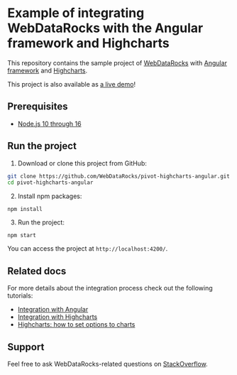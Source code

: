# Example of integrating WebDataRocks with the Angular framework and Highcharts

This repository contains the sample project of [WebDataRocks](https://www.webdatarocks.com/) with [Angular framework](https://angular.io/) and [Highcharts](https://www.highcharts.com/).

This project is also available as [a live demo](https://codesandbox.io/s/qko3pl0mxw)!

## Prerequisites

- [Node.js 10 through 16](https://nodejs.org/en/)


## Run the project
1. Download or clone this project from GitHub:
```bash
git clone https://github.com/WebDataRocks/pivot-highcharts-angular.git
cd pivot-highcharts-angular
```
2. Install npm packages:
```
npm install
```
3. Run the project:
```
npm start
```

You can access the project at `http://localhost:4200/`.

## Related docs
For more details about the integration process check out the following tutorials:
* [Integration with Angular](https://www.webdatarocks.com/doc/integration-with-angular/)
* [Integration with Highcharts](https://www.webdatarocks.com/doc/integration-with-highcharts/)
* [Highcharts: how to set options to charts](https://www.highcharts.com/docs/getting-started/how-to-set-options)

## Support
Feel free to ask WebDataRocks-related questions on [StackOverflow](https://stackoverflow.com/questions/tagged/webdatarocks).
